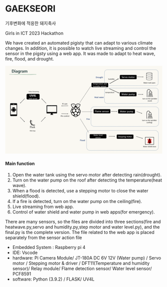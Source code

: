 # GAEKSEORI
기후변화에 적응한 돼지축사

Girls in ICT 2023 Hackathon

We have created an automated pigisty that can adapt to various climate changes.
In addition, it is possible to watch live streaming and control the sensor in the pigsty using a web app.
It was made to adapt to heat wave, fire, flood, and drought.

![diagram](diagram.png)

#### Main function
1. Open the water tank using the servo motor after detecting rain(drought).
2. Turn on the water pump on the roof after detecting the temperature(heat wave).
3. When a flood is detected, use a stepping motor to close the water shield(flood).
4. If a fire is detected, turn on the water pump on the ceiling(fire).
5. Live streaming from web app.
6. Control of water shield and water pump in web apps(for emergency).

There are many sensors, so the files are divided into three sections(fire and heatwave.py,servo and humidity.py,step motor and water level.py), and the final.py is the complete version.
The file related to the web app is placed separately from the sensor action file

- Embedded System : Raspberry pi 4
- IDE: Vscode 
- hardware: Pi Camera Module/ JT-180A DC 6V 12V (Water pump) / Servo motor /  Stepping motor & driver / DFT11(Temperature and humidity sensor)/ Relay module/ Flame detection sensor/ Water level sensor/ PCF8591 
- software: Python (3.9.2) / FLASK/ UV4L
